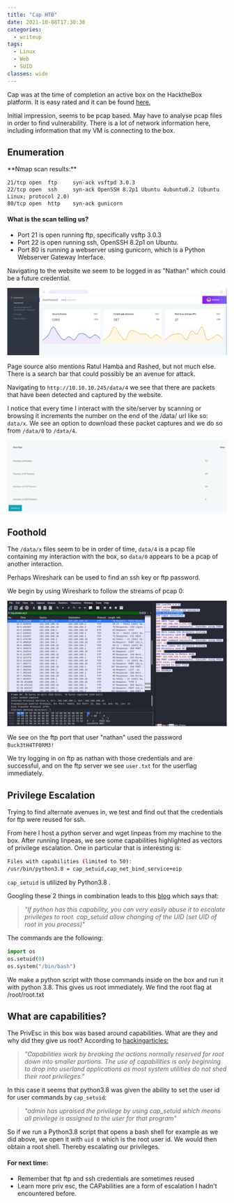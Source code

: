 ```yaml
---
title: "Cap HTB"
date: 2021-10-08T17:30:30
categories:
  - writeup
tags:
  - Linux
  - Web
  - SUID
classes: wide
---
```

Cap was at the time of completion an active box on the HacktheBox platform. It is easy rated and it can be found [here.](https://app.hackthebox.eu/machines/Cap)

Initial impression, seems to be pcap based. May have to analyse pcap files in order to find vulnerability. There is a lot of network information here, including information that my VM is connecting to the box.

<h2> Enumeration</h2>
**Nmap scan results:**

```
21/tcp open  ftp     syn-ack vsftpd 3.0.3
22/tcp open  ssh     syn-ack OpenSSH 8.2p1 Ubuntu 4ubuntu0.2 (Ubuntu Linux; protocol 2.0)
80/tcp open  http    syn-ack gunicorn
```

<h4>What is the scan telling us?</h4>

- Port 21 is open running ftp, specifically vsftp 3.0.3
- Port 22 is open running ssh, OpenSSH 8.2p1 on Ubuntu.
- Port 80 is running a webserver using gunicorn, which is a Python Webserver Gateway Interface.

Navigating to the website we seem to be logged in as "Nathan" which could be a future credential. 

<img src="/assets/images/capHTB/Cap0.PNG" alt="Website on port80.">


Page source also mentions Ratul Hamba and Rashed, but not much else.
There is a search bar that could possibly be an avenue for attack.

Navigating to `http://10.10.10.245/data/4` we see that there are packets that have been detected and captured by the website. 

I notice that every time I interact with the site/server by scanning or browsing it increments the number on the end of the /data/ url like so: `data/x`. 
We see an option to download these packet captures and we do so from `/data/0` to `/data/4`. 

<img src="/assets/images/capHTB/Cap1.PNG" alt="/data/0 what we see.">

<h2>Foothold</h2>

The `/data/x` files seem to be in order of time, `data/4` is a pcap file containing my interaction with the box, so `data/0` appears to be a pcap of another interaction. 

Perhaps Wireshark can be used to find an ssh key or ftp password.

We begin by using Wireshark to follow the streams of pcap 0: 

<img src="/assets/images/capHTB/Cap3.PNG" alt="We find mention of a password.">

We see on the ftp port that user "nathan" used the password `Buck3tH4TF0RM3!` 

We try logging in on ftp as nathan with those credentials and are successful, and on the ftp server we see `user.txt` for the userflag immediately.


<h2>Privilege Escalation</h2>

Trying to find alternate avenues in, we test and find out that the credentials for ftp were reused for ssh.

From here I host a python server and wget linpeas from my machine to the box. After running linpeas, we see some capabilities highlighted as vectors of privilege escalation. One in particular that is interesting is:

```bash                                                                                                                                                              
Files with capabilities (limited to 50):
/usr/bin/python3.8 = cap_setuid,cap_net_bind_service+eip
```
`cap_setuid` is utilized by Python3.8 .

Googling these 2 things in combination leads to this [blog](https://book.hacktricks.xyz/linux-unix/privilege-escalation/linux-capabilities) which says that:

> *"If python has this capability, you can very easily abuse it to escalate privileges to root. cap_setuid allow changing of the UID (set UID of root in you process)*"

The commands are the following:

```python
import os
os.setuid(0)
os.system("/bin/bash")
```

We make a python script with those commands inside on the box and run it with python 3.8. This gives us root immediately. We find the root flag at /root/root.txt

<h2>What are capabilities?</h2>

The PrivEsc in this box was based around capabilities. What are they and why did they give us root? 
According to [hackingarticles:](https://www.hackingarticles.in/linux-privilege-escalation-using-capabilities/)

>*"Capabilities work by breaking the actions normally reserved for root down into smaller portions. The use of capabilities is only beginning to drop into userland applications as most system utilities do not shed their root privileges."*

In this case it seems that python3.8 was given the ability to set the user id for user commands by `cap_setuid`:

>*"admin has upraised the privilege by using cap_setuid which means all privilege is assigned to the user for that program"*

So if we run a Python3.8 script that opens a bash shell for example as we did above, we open it with `uid 0` which is the root user id. We would then obtain a root shell. Thereby escalating our privileges.  

<h4>For next time:</h4>

- Remember that ftp and ssh credentials are sometimes reused
- Learn more priv esc, the CAPabilities are a form of escalation I hadn't encountered before. 



